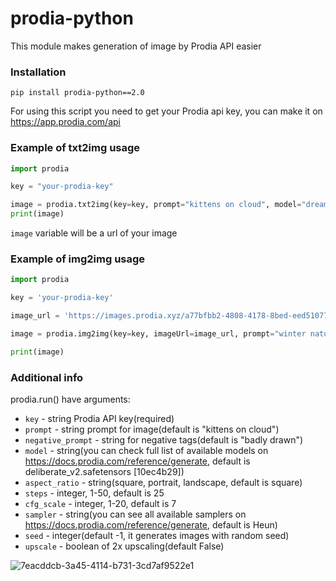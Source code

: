 # prodia-python
This module makes generation of image by Prodia API easier

### Installation 
```
pip install prodia-python==2.0
```
For using this script you need to get your Prodia api key, you can make it on https://app.prodia.com/api


### Example of txt2img usage
```python
import prodia

key = "your-prodia-key"

image = prodia.txt2img(key=key, prompt="kittens on cloud", model="dreamlike-diffusion-2.0.safetensors [fdcf65e7]")
print(image)
```
`image` variable will be a url of your image

### Example of img2img usage
```python
import prodia

key = 'your-prodia-key'

image_url = 'https://images.prodia.xyz/a77bfbb2-4808-4178-8bed-eed51077a476.png' #here should be url of your image

image = prodia.img2img(key=key, imageUrl=image_url, prompt="winter nature wallpaper")

print(image)
```

### Additional info
prodia.run() have arguments:
- `key` - string Prodia API key(required)
- `prompt` - string prompt for image(default is "kittens on cloud")
- `negative_prompt` - string for negative tags(default is "badly drawn")
- `model` - string(you can check full list of available models on https://docs.prodia.com/reference/generate, default is deliberate_v2.safetensors [10ec4b29])
- `aspect_ratio` - string(square, portrait, landscape, default is square)
- `steps` - integer, 1-50, default is 25
- `cfg_scale` - integer, 1-20, default is 7
- `sampler` - string(you can see all available samplers on https://docs.prodia.com/reference/generate, default is Heun)
- `seed` - integer(default -1, it generates images with random seed)
- `upscale` - boolean of 2x upscaling(default False)

![7eacddcb-3a45-4114-b731-3cd7af9522e1](https://user-images.githubusercontent.com/118455214/233359979-80274381-10dd-4ced-b7fa-d45437ef5bce.png)

